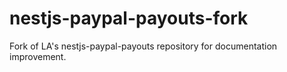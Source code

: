 # nestjs-paypal-payouts-fork
Fork of LA's nestjs-paypal-payouts repository for documentation improvement.
